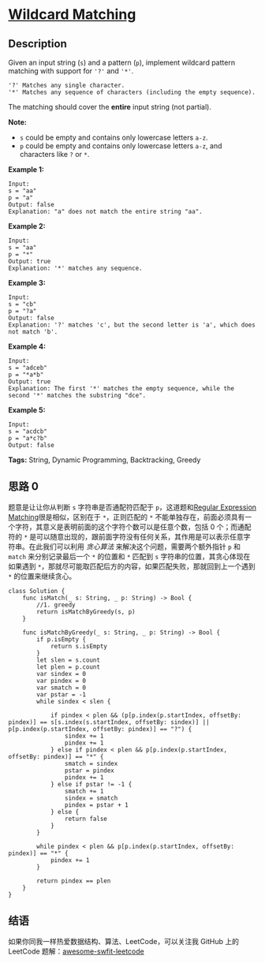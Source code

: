 # [Wildcard Matching][title]

## Description

Given an input string (`s`) and a pattern (`p`), implement wildcard pattern matching with support for `'?'` and `'*'`.

```
'?' Matches any single character.
'*' Matches any sequence of characters (including the empty sequence).
```

The matching should cover the **entire** input string (not partial).

**Note:**

- `s` could be empty and contains only lowercase letters `a-z`.
- `p` could be empty and contains only lowercase letters `a-z`, and characters like `?` or `*`.

**Example 1:**

```
Input:
s = "aa"
p = "a"
Output: false
Explanation: "a" does not match the entire string "aa".
```

**Example 2:**

```
Input:
s = "aa"
p = "*"
Output: true
Explanation: '*' matches any sequence.
```

**Example 3:**

```
Input:
s = "cb"
p = "?a"
Output: false
Explanation: '?' matches 'c', but the second letter is 'a', which does not match 'b'.
```

**Example 4:**

```
Input:
s = "adceb"
p = "*a*b"
Output: true
Explanation: The first '*' matches the empty sequence, while the second '*' matches the substring "dce".
```

**Example 5:**

```
Input:
s = "acdcb"
p = "a*c?b"
Output: false
```

**Tags:** String, Dynamic Programming, Backtracking, Greedy


## 思路 0

题意是让让你从判断 `s` 字符串是否通配符匹配于 `p`，这道题和[Regular Expression Matching][010]很是相似，区别在于 `*`，正则匹配的 `*` 不能单独存在，前面必须具有一个字符，其意义是表明前面的这个字符个数可以是任意个数，包括 0 个；而通配符的 `*` 是可以随意出现的，跟前面字符没有任何关系，其作用是可以表示任意字符串。在此我们可以利用 *贪心算法* 来解决这个问题，需要两个额外指针 `p` 和 `match` 来分别记录最后一个 `*` 的位置和 `*` 匹配到 `s` 字符串的位置，其贪心体现在如果遇到 `*`，那就尽可能取匹配后方的内容，如果匹配失败，那就回到上一个遇到 `*` 的位置来继续贪心。

```swfit
class Solution {
    func isMatch(_ s: String, _ p: String) -> Bool {
        //1. greedy
        return isMatchByGreedy(s, p)
    }
    
    func isMatchByGreedy(_ s: String, _ p: String) -> Bool {
        if p.isEmpty {
            return s.isEmpty
        }
        let slen = s.count
        let plen = p.count
        var sindex = 0
        var pindex = 0
        var smatch = 0
        var pstar = -1
        while sindex < slen {

            if pindex < plen && (p[p.index(p.startIndex, offsetBy: pindex)] == s[s.index(s.startIndex, offsetBy: sindex)] || p[p.index(p.startIndex, offsetBy: pindex)] == "?") {
                sindex += 1
                pindex += 1
            } else if pindex < plen && p[p.index(p.startIndex, offsetBy: pindex)] == "*" {
                smatch = sindex
                pstar = pindex
                pindex += 1
            } else if pstar != -1 {
                smatch += 1
                sindex = smatch
                pindex = pstar + 1
            } else {
                return false
            }
        }

        while pindex < plen && p[p.index(p.startIndex, offsetBy: pindex)] == "*" {
            pindex += 1
        }

        return pindex == plen
    }
}
```

## 结语

如果你同我一样热爱数据结构、算法、LeetCode，可以关注我 GitHub 上的 LeetCode 题解：[awesome-swfit-leetcode][zgpeace]



[010]: https://github.com/zgpeace/awesome-swift-leetcode/blob/master/010RegularExpressionMatching.md
[title]: https://leetcode.com/problems/wildcard-matching
[zgpeace]: https://github.com/zgpeace/awesome-swift-leetcode
